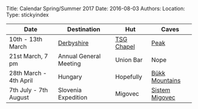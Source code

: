 ﻿Title: Calendar Spring/Summer 2017
Date: 2016-08-03
Authors:
Location:
Type: stickyindex

|Date              | Destination                          | Hut                                                                                  | Caves  |
| ---              |  ---                                 | ---                                                                                  |  ---  |
|10th - 13th March | [Derbyshire](caves?search=Derbyshire) | [TSG Chapel](http://tsgcaving.co.uk/content/accommodation) | [Peak](caves?search=Peak) |
|21st March, 7 pm | Annual General Meeting | Union Bar | Nope |
|28th March - 4th April| Hungary | Hopefully | [Bükk Mountains](https://en.wikipedia.org/wiki/B%C3%BCkk)|
|7th July - 7th August| Slovenia Expedition | Migovec | [Sistem Migovec](https://union.ic.ac.uk/rcc/caving/slovenia/)|

